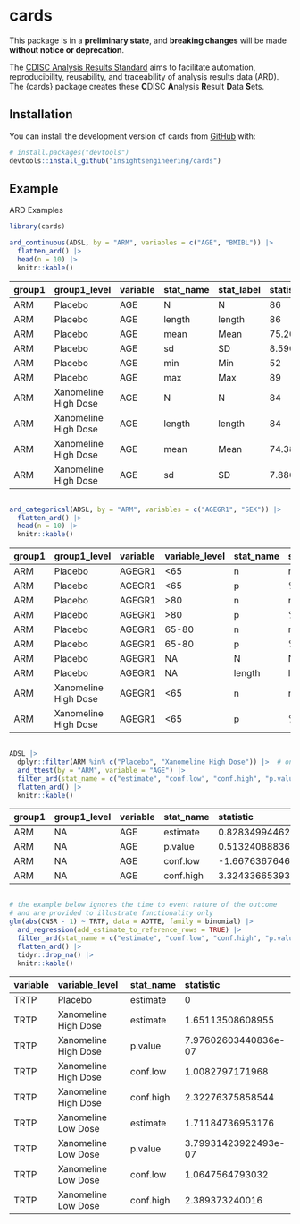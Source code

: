 
<!-- README.md is generated from README.Rmd. Please edit that file -->

# cards

<!-- badges: start -->
<!-- [![R-CMD-check](https://github.com/insightsengineering/cards/actions/workflows/R-CMD-check.yaml/badge.svg)](https://github.com/insightsengineering/cards/actions/workflows/R-CMD-check.yaml) -->
<!-- [![Codecov test coverage](https://codecov.io/gh/insightsengineering/cards/branch/main/graph/badge.svg)](https://app.codecov.io/gh/insightsengineering/cards?branch=main) -->
<!-- badges: end -->

This package is in a **preliminary state**, and **breaking changes**
will be made **without notice or deprecation**.

The [CDISC Analysis Results
Standard](https://www.cdisc.org/standards/foundational/analysis-results-standards)
aims to facilitate automation, reproducibility, reusability, and
traceability of analysis results data (ARD). The {cards} package creates
these **C**DISC **A**nalysis **R**esult **D**ata **S**ets.

## Installation

You can install the development version of cards from
[GitHub](https://github.com/) with:

``` r
# install.packages("devtools")
devtools::install_github("insightsengineering/cards")
```

## Example

ARD Examples

``` r
library(cards)

ard_continuous(ADSL, by = "ARM", variables = c("AGE", "BMIBL")) |> 
  flatten_ard() |> 
  head(n = 10) |> 
  knitr::kable()
```

| group1 | group1_level         | variable | stat_name | stat_label | statistic        | warning | error |
|:-------|:---------------------|:---------|:----------|:-----------|:-----------------|:--------|:------|
| ARM    | Placebo              | AGE      | N         | N          | 86               | NA      | NA    |
| ARM    | Placebo              | AGE      | length    | length     | 86               | NA      | NA    |
| ARM    | Placebo              | AGE      | mean      | Mean       | 75.2093023255814 | NA      | NA    |
| ARM    | Placebo              | AGE      | sd        | SD         | 8.59016712714193 | NA      | NA    |
| ARM    | Placebo              | AGE      | min       | Min        | 52               | NA      | NA    |
| ARM    | Placebo              | AGE      | max       | Max        | 89               | NA      | NA    |
| ARM    | Xanomeline High Dose | AGE      | N         | N          | 84               | NA      | NA    |
| ARM    | Xanomeline High Dose | AGE      | length    | length     | 84               | NA      | NA    |
| ARM    | Xanomeline High Dose | AGE      | mean      | Mean       | 74.3809523809524 | NA      | NA    |
| ARM    | Xanomeline High Dose | AGE      | sd        | SD         | 7.88609384869824 | NA      | NA    |

``` r

ard_categorical(ADSL, by = "ARM", variables = c("AGEGR1", "SEX")) |> 
  flatten_ard() |> 
  head(n = 10) |> 
  knitr::kable()
```

| group1 | group1_level         | variable | variable_level | stat_name | stat_label | statistic         | warning | error |
|:-------|:---------------------|:---------|:---------------|:----------|:-----------|:------------------|:--------|:------|
| ARM    | Placebo              | AGEGR1   | \<65           | n         | n          | 14                | NA      | NA    |
| ARM    | Placebo              | AGEGR1   | \<65           | p         | %          | 0.162790697674419 | NA      | NA    |
| ARM    | Placebo              | AGEGR1   | \>80           | n         | n          | 30                | NA      | NA    |
| ARM    | Placebo              | AGEGR1   | \>80           | p         | %          | 0.348837209302326 | NA      | NA    |
| ARM    | Placebo              | AGEGR1   | 65-80          | n         | n          | 42                | NA      | NA    |
| ARM    | Placebo              | AGEGR1   | 65-80          | p         | %          | 0.488372093023256 | NA      | NA    |
| ARM    | Placebo              | AGEGR1   | NA             | N         | N          | 86                | NA      | NA    |
| ARM    | Placebo              | AGEGR1   | NA             | length    | length     | 86                | NA      | NA    |
| ARM    | Xanomeline High Dose | AGEGR1   | \<65           | n         | n          | 11                | NA      | NA    |
| ARM    | Xanomeline High Dose | AGEGR1   | \<65           | p         | %          | 0.130952380952381 | NA      | NA    |

``` r

ADSL |>
  dplyr::filter(ARM %in% c("Placebo", "Xanomeline High Dose")) |>  # only only two groups for a t-test
  ard_ttest(by = "ARM", variable = "AGE") |> 
  filter_ard(stat_name = c("estimate", "conf.low", "conf.high", "p.value")) |> 
  flatten_ard() |> 
  knitr::kable()
```

| group1 | group1_level | variable | stat_name | statistic         | warning | error |
|:-------|:-------------|:---------|:----------|:------------------|:--------|:------|
| ARM    | NA           | AGE      | estimate  | 0.828349944629011 | NA      | NA    |
| ARM    | NA           | AGE      | p.value   | 0.513240888362863 | NA      | NA    |
| ARM    | NA           | AGE      | conf.low  | -1.66763676468001 | NA      | NA    |
| ARM    | NA           | AGE      | conf.high | 3.32433665393803  | NA      | NA    |

``` r

# the example below ignores the time to event nature of the outcome
# and are provided to illustrate functionality only
glm(abs(CNSR - 1) ~ TRTP, data = ADTTE, family = binomial) |>
  ard_regression(add_estimate_to_reference_rows = TRUE) |> 
  filter_ard(stat_name = c("estimate", "conf.low", "conf.high", "p.value")) |> 
  flatten_ard() |> 
  tidyr::drop_na() |>
  knitr::kable()
```

| variable | variable_level       | stat_name | statistic            |
|:---------|:---------------------|:----------|:---------------------|
| TRTP     | Placebo              | estimate  | 0                    |
| TRTP     | Xanomeline High Dose | estimate  | 1.65113508608955     |
| TRTP     | Xanomeline High Dose | p.value   | 7.97602603440836e-07 |
| TRTP     | Xanomeline High Dose | conf.low  | 1.0082797171968      |
| TRTP     | Xanomeline High Dose | conf.high | 2.32276375858544     |
| TRTP     | Xanomeline Low Dose  | estimate  | 1.71184736953176     |
| TRTP     | Xanomeline Low Dose  | p.value   | 3.79931423922493e-07 |
| TRTP     | Xanomeline Low Dose  | conf.low  | 1.0647564793032      |
| TRTP     | Xanomeline Low Dose  | conf.high | 2.389373240016       |
